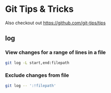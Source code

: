 # Git Tips & Tricks

Also checkout out https://github.com/git-tips/tips

## log

### View changes for a range of lines in a file
```sh
git log -L start,end:filepath
```

### Exclude changes from file
```sh
git log -- ':!filepath'
```

